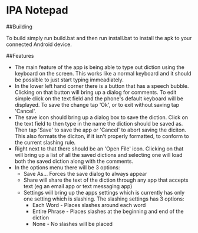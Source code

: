 # IPA Notepad

##Building

To build simply run build.bat and then run install.bat to install the apk to your connected Android device.

##Features

+ The main feature of the app is being able to type out diction using the keyboard on the screen. This works like a normal keyboard and it should be possible to just start typing immeadiately.
+ In the lower left hand corner there is a button that has a speech bubble. Clicking on that button will bring up a dialog for comments. To edit simple click on the text field and the phone's default keyboard will be displayed. To save the change tap 'Ok', or to exit without saving tap 'Cancel'.
+ The save icon should bring up a dialog box to save the diction. Click on the text field to then type in the name the diction should be saved as. Then tap 'Save' to save the app or 'Cancel' to abort saving the diciton. This also formats the diciton, if it isn't properly formatted, to conform to the current slashing rule.
+ Right next to that there should be an 'Open File' icon. Clicking on that will bring up a list of all the saved dictions and selecting one will load both the saved diction along with the comments.
+ In the options menu there will be 3 options:
  + Save As... Forces the save dialog to always appear
  + Share will share the text of the diction through any app that accepts text (eg an email app or text messaging app)
  + Settings will bring up the apps settings which is currently has only one setting which is slashing. The slashing settings has 3 options:
    + Each Word - Places slashes around each word
    + Entire Phrase - Places slashes at the beginning and end of the diction
    + None - No slashes will be placed
